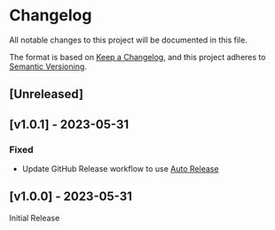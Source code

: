 # Changelog
All notable changes to this project will be documented in this file.

The format is based on [Keep a Changelog](https://keepachangelog.com/en/1.0.0/),
and this project adheres to [Semantic Versioning](https://semver.org/spec/v2.0.0.html).

## [Unreleased]

## [v1.0.1] - 2023-05-31

### Fixed
- Update GitHub Release workflow to use [Auto Release](https://github.com/marketplace/actions/auto-release)

## [v1.0.0] - 2023-05-31

Initial Release
